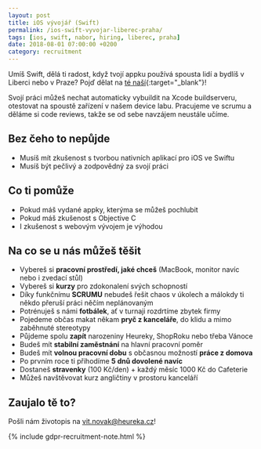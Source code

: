 ```yaml
---
layout: post
title: iOS vývojář (Swift)
permalink: /ios-swift-vyvojar-liberec-praha/
tags: [ios, swift, nabor, hiring, liberec, praha]
date: 2018-08-01 07:00:00 +0200
category: recruitment
---
```


Umíš Swift, dělá ti radost, když tvojí appku používá spousta lidí a bydlíš v Liberci nebo v Praze? Pojď dělat na
[té naší](https://itunes.apple.com/cz/app/heureka-v%C3%A1%C5%A1-n%C3%A1kupn%C3%AD-r%C3%A1dce/id436106975?mt=8){:target="_blank"}!

Svojí práci můžeš nechat automaticky vybuildit na Xcode buildserveru, otestovat na spoustě zařízení v našem device labu.
Pracujeme ve scrumu a děláme si code reviews, takže se od sebe navzájem neustále učíme.

## Bez čeho to nepůjde
* Musíš mít zkušenost s tvorbou nativních aplikací pro iOS ve Swiftu
* Musíš být pečlivý a zodpovědný za svojí práci

## Co ti pomůže
* Pokud máš vydané appky, kterýma se můžeš pochlubit
* Pokud máš zkušenost s Objective C
* I zkušenost s webovým vývojem je výhodou

## Na co se u nás můžeš těšit
* Vybereš si **pracovní prostředí, jaké chceš** (MacBook, monitor navíc nebo i zvedací stůl)
* Vybereš si **kurzy** pro zdokonalení svých schopností
* Díky funkčnímu **SCRUMU** nebudeš řešit chaos v úkolech a málokdy ti někdo přeruší práci něčím neplánovaným
* Potrénuješ s námi **fotbálek**, ať v turnaji rozdrtíme zbytek firmy
* Pojedeme občas makat někam **pryč z kanceláře**, do klidu a mimo zaběhnuté stereotypy
* Půjdeme spolu **zapít** narozeniny Heureky, ShopRoku nebo třeba Vánoce
* Budeš mít **stabilní zaměstnání** na hlavní pracovní poměr
* Budeš mít **volnou pracovní dobu** s občasnou možností **práce z domova**
* Po prvním roce ti přihodíme **5 dnů dovolené navíc**
* Dostaneš **stravenky** (100 Kč/den) + každý měsíc 1000 Kč do Cafeterie
* Můžeš navštěvovat kurz angličtiny v prostoru kanceláří

## Zaujalo tě to?
Pošli nám životopis na [vit.novak@heureka.cz](mailto:vit.novak@heureka.cz "poslat email")!

{% include gdpr-recruitment-note.html %}

